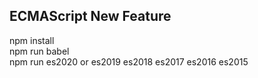 ## ECMAScript New Feature

  npm install  
  npm run babel  
  npm run es2020 or es2019 es2018 es2017 es2016 es2015  
